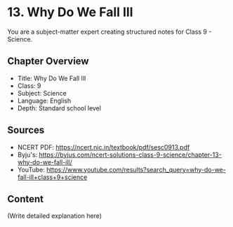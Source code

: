 # 13. Why Do We Fall Ill

You are a subject-matter expert creating structured notes for Class 9 - Science.

## Chapter Overview
- Title: Why Do We Fall Ill
- Class: 9
- Subject: Science
- Language: English
- Depth: Standard school level

## Sources
- NCERT PDF: https://ncert.nic.in/textbook/pdf/sesc0913.pdf
- Byju's: https://byjus.com/ncert-solutions-class-9-science/chapter-13-why-do-we-fall-ill/
- YouTube: https://www.youtube.com/results?search_query=why-do-we-fall-ill+class+9+science

## Content
(Write detailed explanation here)
